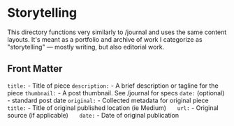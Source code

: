 # Storytelling

This directory functions very similarly to /journal and uses the same content layouts. It's meant as a portfolio and archive of work I categorize as "storytelling" — mostly writing, but also editorial work.

## Front Matter

`title:` - Title of piece 
`description:` - A brief description or tagline for the piece
`thumbnail:` - A post thumbnail. See /journal for specs
`date:` (optional) - standard post date
`original:` - Collected metadata for original piece
`   title:` - Title of original published location (ie Medium)
`   url:` - Original source (if applicable)
`   date:` - Date of original publication

